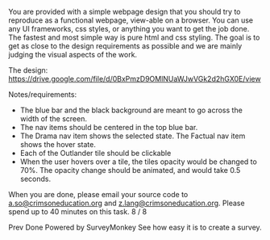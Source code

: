 
You are provided with a simple webpage design that you should try to reproduce as a functional webpage, view-able on a browser. You can use any UI frameworks, css styles, or anything you want to get the job done. The fastest and most simple way is pure html and css styling. The goal is to get as close to the design requirements as possible and we are mainly judging the visual aspects of the work.

The design: https://drive.google.com/file/d/0BxPmzD9OMlNUaWJwVGk2d2hGX0E/view

Notes/requirements:

- The blue bar and the black background are meant to go across the width of the screen.
- The nav items should be centered in the top blue bar.
- The Drama nav item shows the selected state. The Factual nav item shows the hover state.
- Each of the Outlander tile should be clickable
- When the user hovers over a tile, the tiles opacity would be changed to 70%. The opacity change should be animated, and would take 0.5 seconds.

When you are done, please email your source code to a.so@crimsoneducation.org and z.lang@crimsoneducation.org.
Please spend up to 40 minutes on this task.
8 / 8	
 
Prev   Done
Powered by
SurveyMonkey
See how easy it is to create a survey.